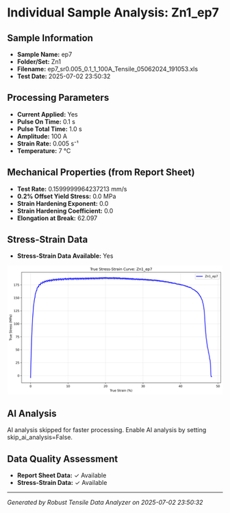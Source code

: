 # Individual Sample Analysis: Zn1_ep7

## Sample Information
- **Sample Name:** ep7
- **Folder/Set:** Zn1
- **Filename:** ep7_sr0.005_0.1_1_100A_Tensile_05062024_191053.xls
- **Test Date:** 2025-07-02 23:50:32

## Processing Parameters
- **Current Applied:** Yes
- **Pulse On Time:** 0.1 s
- **Pulse Total Time:** 1.0 s
- **Amplitude:** 100 A
- **Strain Rate:** 0.005 s⁻¹
- **Temperature:** 7 °C

## Mechanical Properties (from Report Sheet)
- **Test Rate:** 0.1599999964237213 mm/s
- **0.2% Offset Yield Stress:** 0.0 MPa
- **Strain Hardening Exponent:** 0.0
- **Strain Hardening Coefficient:** 0.0
- **Elongation at Break:** 62.097

## Stress-Strain Data
- **Stress-Strain Data Available:** Yes

![Stress-Strain Curve](../individual_plots/plot_Zn1_ep7.png)

## AI Analysis

AI analysis skipped for faster processing. Enable AI analysis by setting skip_ai_analysis=False.

## Data Quality Assessment
- **Report Sheet Data:** ✓ Available
- **Stress-Strain Data:** ✓ Available

---
*Generated by Robust Tensile Data Analyzer on 2025-07-02 23:50:32*
